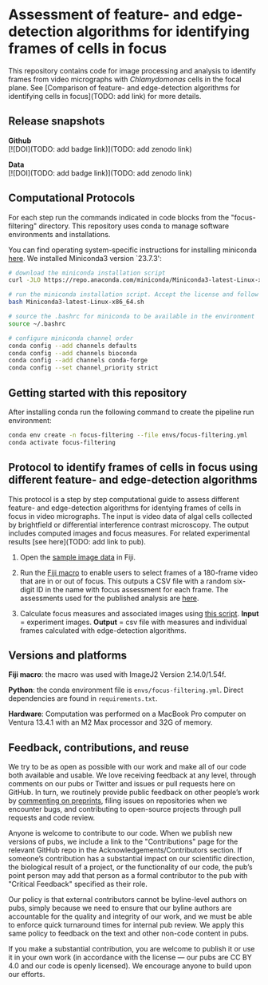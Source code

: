 # Assessment of feature- and edge-detection algorithms for identifying frames of cells in focus
This repository contains code for image processing and analysis to identify frames from video micrographs with *Chlamydomonas* cells in the focal plane. See [Comparison of feature- and edge-detection algorithms for identifying cells in focus](TODO: add link) for more details.


## Release snapshots
__Github__<br>
[![DOI](TODO: add badge link)](TODO: add zenodo link)

__Data__<br>
[![DOI](TODO: add badge link)](TODO: add zenodo link)


## Computational Protocols
For each step run the commands indicated in code blocks from the "focus-filtering" directory. This repository uses conda to manage software environments and installations.

You can find operating system-specific instructions for installing miniconda [here](https://docs.conda.io/en/latest/miniconda.html). We installed Miniconda3 version `23.7.3':
```sh
# download the miniconda installation script
curl -JLO https://repo.anaconda.com/miniconda/Miniconda3-latest-Linux-x86_64.sh

# run the miniconda installation script. Accept the license and follow the defaults.
bash Miniconda3-latest-Linux-x86_64.sh

# source the .bashrc for miniconda to be available in the environment
source ~/.bashrc

# configure miniconda channel order
conda config --add channels defaults
conda config --add channels bioconda
conda config --add channels conda-forge
conda config --set channel_priority strict
```

## Getting started with this repository
After installing conda run the following command to create the pipeline run environment:
```sh
conda env create -n focus-filtering --file envs/focus-filtering.yml
conda activate focus-filtering
```

## Protocol to identify frames of cells in focus using different feature- and edge-detection algorithms
This protocol is a step by step computational guide to assess different feature- and edge-detection algorithms for identying frames of cells in focus in video micrographs. The input is video data of algal cells collected by brightfield or differential interference contrast microscopy. The output includes computed images and focus measures. For related experimental results [see here](TODO: add link to pub).

1. Open the [sample image data](./experiment_images/sampled_sequence.tif) in Fiji.

2. Run the [Fiji macro](./code/fiji_macro/user_assessment.ijm) to enable users to select frames of a 180-frame video that are in or out of focus. This outputs a CSV file with a random six-digit ID in the name with focus assessment for each frame. The assessments used for the published analysis are [here](./analysis/user_assessments/).

3. Calculate focus measures and associated images using [this script](./code/python/measures_and_images.py). **Input** = experiment images. **Output** = csv file with measures and individual frames calculated with edge-detection algorithms.


## Versions and platforms
__Fiji macro__: the macro was used with ImageJ2 Version 2.14.0/1.54f.

__Python__: the conda environment file is `envs/focus-filtering.yml`. Direct dependencies are found in `requirements.txt`.

__Hardware__:
Computation was performed on a MacBook Pro computer on Ventura 13.4.1 with an M2 Max processor and 32G of memory.

## Feedback, contributions, and reuse
We try to be as open as possible with our work and make all of our code both available and usable.
We love receiving feedback at any level, through comments on our pubs or Twitter and issues or pull requests here on GitHub.
In turn, we routinely provide public feedback on other people’s work by [commenting on preprints](https://sciety.org/lists/f8459240-f79c-4bb2-bb55-b43eae25e4f6), filing issues on repositories when we encounter bugs, and contributing to open-source projects through pull requests and code review.

Anyone is welcome to contribute to our code.
When we publish new versions of pubs, we include a link to the "Contributions" page for the relevant GitHub repo in the Acknowledgements/Contributors section.
If someone’s contribution has a substantial impact on our scientific direction, the biological result of a project, or the functionality of our code, the pub’s point person may add that person as a formal contributor to the pub with "Critical Feedback" specified as their role.

Our policy is that external contributors cannot be byline-level authors on pubs, simply because we need to ensure that our byline authors are accountable for the quality and integrity of our work, and we must be able to enforce quick turnaround times for internal pub review.
We apply this same policy to feedback on the text and other non-code content in pubs.

If you make a substantial contribution, you are welcome to publish it or use it in your own work (in accordance with the license — our pubs are CC BY 4.0 and our code is openly licensed).
We encourage anyone to build upon our efforts.
